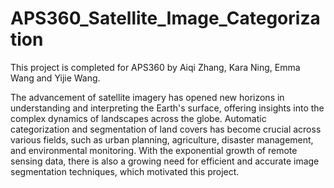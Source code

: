 # APS360_Satellite_Image_Categorization
This project is completed for APS360 by Aiqi Zhang, Kara Ning, Emma Wang and Yijie Wang. 

The advancement of satellite imagery has opened new horizons in understanding and interpreting the Earth's surface, offering insights into the complex dynamics of landscapes across the globe. Automatic categorization and segmentation of land covers has become crucial across various fields, such as urban planning, agriculture, disaster management, and environmental monitoring. With the exponential growth of remote sensing data, there is also a growing need for efficient and accurate image segmentation techniques, which motivated this project.


